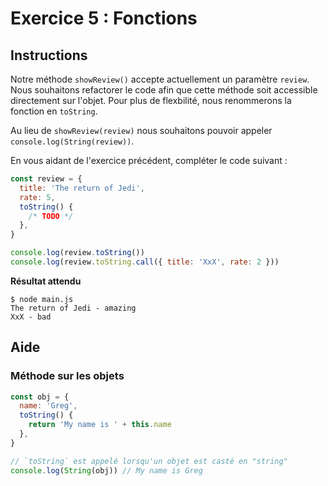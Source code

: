 # Exercice 5 : Fonctions

## Instructions

Notre méthode `showReview()` accepte actuellement un paramètre `review`. Nous souhaitons refactorer le code afin que cette méthode soit accessible directement sur l'objet. Pour plus de flexbilité, nous renommerons la fonction en `toString`.

Au lieu de `showReview(review)` nous souhaitons pouvoir appeler `console.log(String(review))`.

En vous aidant de l'exercice précédent, compléter le code suivant :

```js
const review = {
  title: 'The return of Jedi',
  rate: 5,
  toString() {
    /* TODO */
  },
}

console.log(review.toString())
console.log(review.toString.call({ title: 'XxX', rate: 2 }))
```

**Résultat attendu**

```
$ node main.js
The return of Jedi - amazing
XxX - bad
```

## Aide

### Méthode sur les objets

```js
const obj = {
  name: 'Greg',
  toString() {
    return 'My name is ' + this.name
  },
}

// `toString` est appelé lorsqu'un objet est casté en "string"
console.log(String(obj)) // My name is Greg
```
